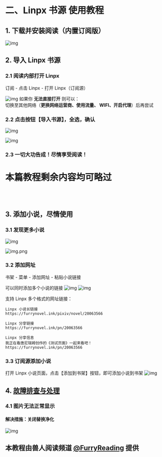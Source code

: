 # 二、Linpx 书源 使用教程


## 1. 下载并安装阅读（内置订阅版）
![img](pic/DownloadLegado.png)


## 2. 导入 Linpx 书源
### 2.1 阅读内部打开 Linpx
订阅 - 点击 Linpx - 打开 Linpx（订阅源）

![img](pic/RssSourceCenter.png)
如果你 **无法直接打开** 则可以：  
切换至其他网络（**更换网络运营商、使用流量、 WIFI、开启代理**）后再尝试
  

### 2.2 点击按钮【导入书源】，全选，确认
![img](pic/InportBookSourceLinpxButton.png)

![img](pic/InportBookSourceLinpx.png)


### 2.3 一切大功告成！尽情享受阅读！
# 本篇教程剩余内容均可略过

<br><br>
## 3. 添加小说，尽情使用
### 3.1 发现更多小说

![img](pic/DiscoverLinpx.png)

![img.png](pic/UpdateSourcesLinpx.png)


### 3.2 添加网址
书架 - 菜单 - 添加网址 - 粘贴小说链接 

可以同时添加多个小说的链接
![img](pic/AddBookViaUrl1.png)
![img](pic/AddBookViaUrl2.png)

支持 Linpx 多个格式的网址链接：
```
Linpx 小说长链接
https://furrynovel.ink/pixiv/novel/20063566

Linpx 分享链接
https://furrynovel.ink/pn/20063566

Linpx 分享信息
我正在看唐尼瑞姆创作的《测试页面》一起来看吧！
https://furrynovel.ink/pn/20063566
```


### 3.3 订阅源添加小说
打开 Linpx 小说页面，点击【添加到书架】按钮，即可添加小说到书架
![img](./pic/LinpxConvertPixivUrl2.png)


## 4. [故障排查与处理](https://github.com/windyhusky/PixivSource/blob/main/doc/TroubleShoot.md)
### 4.1 图片无法正常显示
#### 解决措施：关闭替换净化
![img](./pic/ReplaceTurnOff.png)


## 本教程由兽人阅读频道 [@FurryReading](https://t.me/FurryReading) 提供
